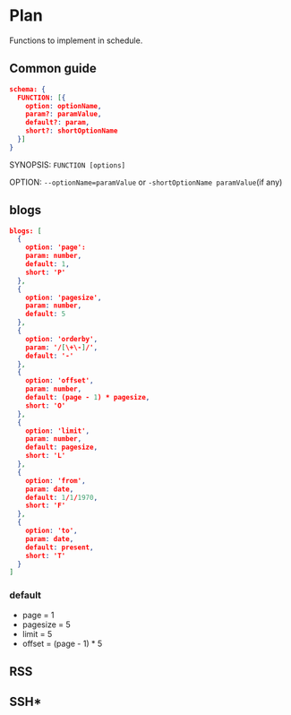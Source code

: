 # Plan

Functions to implement in schedule.

## Common guide

```json
schema: {
  FUNCTION: [{
    option: optionName,
    param?: paramValue,
    default?: param,
    short?: shortOptionName
  }]
}
```

SYNOPSIS: `FUNCTION [options]`

OPTION: `--optionName=paramValue` or `-shortOptionName paramValue`(if any)

## blogs

```json
blogs: [
  {
    option: 'page':
    param: number,
    default: 1,
    short: 'P'
  },
  {
    option: 'pagesize',
    param: number,
    default: 5
  },
  {
    option: 'orderby',
    param: '/[\+\-]/',
    default: '-'
  },
  {
    option: 'offset',
    param: number,
    default: (page - 1) * pagesize,
    short: 'O'
  },
  {
    option: 'limit',
    param: number,
    default: pagesize,
    short: 'L'
  },
  {
    option: 'from',
    param: date,
    default: 1/1/1970,
    short: 'F'
  },
  {
    option: 'to',
    param: date,
    default: present,
    short: 'T'
  }
]
```

### default

- page = 1
- pagesize = 5
- limit = 5
- offset = (page - 1) * 5

## RSS

## SSH*
